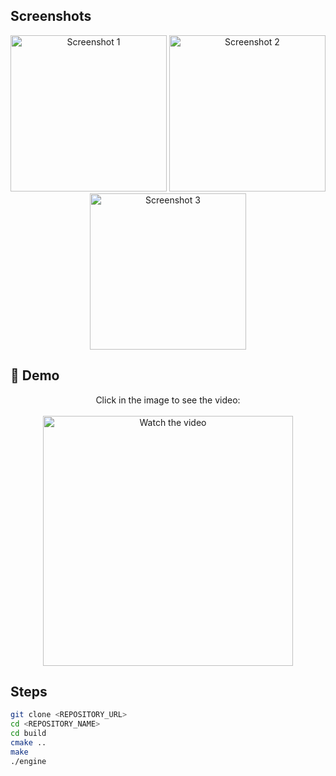 ## Screenshots

<p align="center">
  <img src="https://i.imgur.com/esVauR5.png" width="250" alt="Screenshot 1"/>
  <img src="https://i.imgur.com/QEBqjAK.png" width="250" alt="Screenshot 2"/>
  <img src="https://i.imgur.com/DY9dLGP.png" width="250" alt="Screenshot 3"/>
</p>

## 🎥 Demo 

<p align="center">
  Click in the image to see the video:<br><br>
  <a href="https://youtu.be/VCD6XW27OMg" target="_blank">
    <img src="https://i.imgur.com/cNcEIil.png" width="400" alt="Watch the video"/>
  </a>
</p>

## Steps

```bash
git clone <REPOSITORY_URL>
cd <REPOSITORY_NAME>
cd build
cmake ..
make
./engine
